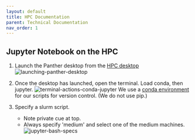 ```yaml
---
layout: default
title: HPC Documentation
parent: Technical Documentation
nav_order: 1
---
```


## Jupyter Notebook on the HPC

1. Launch the Panther desktop from the [HPC desktop](https://wwww.hpcgui.fiu.edu)
![launching-panther-desktop](https://github.com/NDCLab/wiki/tree/gh-pages/docs/_assets/hpc/launching-panther-desktop.png)

2. Once the desktop has launched, open the terminal. Load conda, then jupyter.
![terminal-actions-conda-jupyter](https://github.com/NDCLab/wiki/tree/gh-pages/docs/_assets/hpc/terminal-actions-conda-jupyter)
We use a [conda environment](http://ircc.fiu.edu/custom-environments-and-package-installation-r-and-python/) for our scripts for version control. (We do not use pip.)

3. Specify a slurm script.
    * Note private cue at top.
    * Always specify 'medium' and select one of the medium machines.
![jupyter-bash-specs](https://github.com/NDCLab/wiki/tree/gh-pages/docs/_assets/hpc/jupyter-bash-specs)